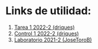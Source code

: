 # Links de utilidad:
1. [Tarea 1 2022-2 (driques)](https://github.com/driques/Tarea-1-DBD)
2. [Control 1 2022-2 (driques)](https://github.com/driques/Control1-TBD)
3. [Laboratorio 2021-2 (JoseToroB)](https://github.com/JoseToroB/LAB_DBD)